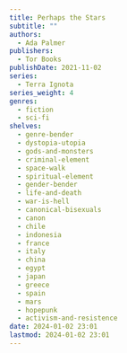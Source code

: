 ```yaml
---
title: Perhaps the Stars
subtitle: ""
authors:
  - Ada Palmer
publishers:
  - Tor Books
publishDate: 2021-11-02
series:
  - Terra Ignota
series_weight: 4
genres:
  - fiction
  - sci-fi
shelves:
  - genre-bender
  - dystopia-utopia
  - gods-and-monsters
  - criminal-element
  - space-walk
  - spiritual-element
  - gender-bender
  - life-and-death
  - war-is-hell
  - canonical-bisexuals
  - canon
  - chile
  - indonesia
  - france
  - italy
  - china
  - egypt
  - japan
  - greece
  - spain
  - mars
  - hopepunk
  - activism-and-resistence
date: 2024-01-02 23:01
lastmod: 2024-01-02 23:01
---
```

